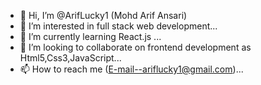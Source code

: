 - 👋 Hi, I’m @ArifLucky1 (Mohd Arif Ansari)
- 👀 I’m interested in full stack web development...
- 🌱 I’m currently learning React.js ...
- 💞️ I’m looking to collaborate on frontend development as Html5,Css3,JavaScript...
- 📫 How to reach me (E-mail--ariflucky1@gmail.com)...

<!---
ArifLucky1/ArifLucky1 is a ✨ special ✨ repository because its `README.md` (this file) appears on your GitHub profile.
You can click the Preview link to take a look at your changes.
--->
